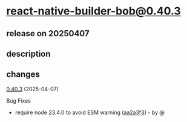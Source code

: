 # react-native-builder-bob@0.40.3

## release on 20250407

## description

## changes

<a href="https://github.com/callstack/react-native-builder-bob/compare/react-native-builder-bob@0.40.2...react-native-builder-bob@0.40.3">0.40.3</a> (2025-04-07)

Bug Fixes

* require node 23.4.0 to avoid ESM warning (<a href="https://github.com/callstack/react-native-builder-bob/commit/aa2a3f3dd30438442125ba16e27e3951c99092f1">aa2a3f3</a>) - by @

